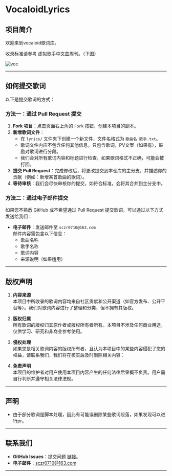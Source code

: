 # VocaloidLyrics

## 项目简介

欢迎来到vocaloid歌词库。

收录标准请参考 虚拟歌手中文曲周刊。（下图）

![voc](https://i1.hdslb.com/bfs/new_dyn/f4360ffba558284ddbab6e308d86f52b398343999.png@720w_398h_1e_1c.avif)

---

## 如何提交歌词

以下是提交歌词的方式：

### 方法一：通过 Pull Request 提交

1. **Fork 项目**：点击页面右上角的 `Fork` 按钮，创建本项目的副本。
2. **新增歌词文件**：
   - 在 `lyrics/` 文件夹下创建一个新文件，文件名格式为 `歌曲名 歌手.txt`。
   - 歌词文件内应不包含任何其他信息，只包含歌词，PV文案（如果有），鼓励对歌词进行分段。
   - 我们会对所有歌词内容和标题进行检查，如果歌词格式不正确，可能会被打回。
3. **提交 Pull Request**：完成修改后，将更改提交到本仓库的主分支，并描述你的贡献（例如：新增某首歌曲的歌词）。
4. **等待审核**：我们会尽快审核你的提交，如符合标准，会将其合并到主分支中。

### 方法二：通过电子邮件提交

如果您不熟悉 GitHub 或不希望通过 Pull Request 提交歌词，可以通过以下方式发送给我们：

- **电子邮件**：发送邮件至 `sczr0710@163.com`  
  邮件内容需包含以下信息：
  - 歌曲名称
  - 歌手名称
  - 歌词内容
  - 来源说明（如果适用）

---

## 版权声明

1. **内容来源**  
   本项目中所收录的歌词内容均来自社区贡献和公开渠道（如官方发布、公开平台等）。我们对歌词内容进行了整理和分类，但不拥有其版权。

2. **版权归属**  
   所有歌词的版权归其原作者或版权所有者所有。本项目不涉及任何商业用途，仅供学习、研究和非商业参考使用。

3. **侵权处理**  
   如果您是相关歌词内容的版权所有者，且认为本项目中的某些内容侵犯了您的权益，请联系我们，我们将在核实后及时删除相关内容：

4. **免责声明**  
   本项目的维护者对用户使用本项目内容产生的任何法律后果概不负责。用户需自行判断并遵守相关法律法规。

---

## 声明

- 由于部分歌词是脚本处理，因此有可能误删除某些歌词段落，如果发现可以进行pr。

---

## 联系我们

- **GitHub Issues**：提交问题 [链接](https://github.com/Sczr0/VocaloidLyrics/issues)。
- **电子邮件**：sczr0710@163.com  

---
